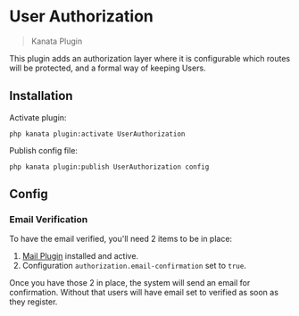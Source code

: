 # User Authorization

> Kanata Plugin

This plugin adds an authorization layer where it is configurable which routes will be protected, and a formal way of keeping Users.

## Installation

Activate plugin:

```shell
php kanata plugin:activate UserAuthorization
```

Publish config file:

```shell
php kanata plugin:publish UserAuthorization config
```

## Config

### Email Verification

To have the email verified, you'll need 2 items to be in place:

1. [Mail Plugin](https://github.com/kanata-php/mail-plugin) installed and active.
2. Configuration `authorization.email-confirmation` set to `true`.

Once you have those 2 in place, the system will send an email for confirmation. Without that users will have email set to verified as soon as they register.
